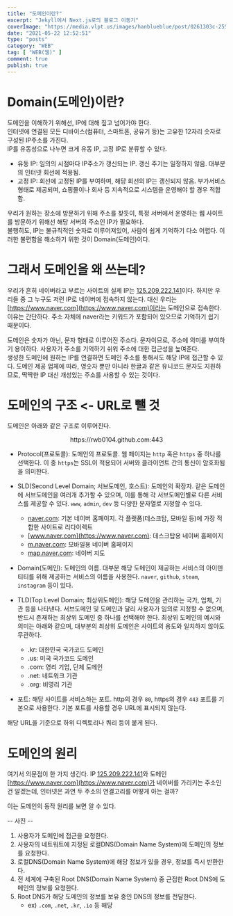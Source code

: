```yaml
---
title: "도메인이란?"
excerpt: "Jekyll에서 Next.js로의 블로그 이동기"
coverImage: "https://media.vlpt.us/images/hanblueblue/post/0261303c-2557-4673-9d91-24b08c6dde16/Tomcat-logo.png"
date: "2021-05-22 12:52:51"
type: "posts"
category: "WEB"
tag: [ "WEB(웹)" ]
comment: true
publish: true
---
```


# Domain(도메인)이란?

도메인을 이해하기 위해선, IP에 대해 짚고 넘어가야 한다.  
인터넷에 연결된 모든 디바이스(컴퓨터, 스마트폰, 공유기 등)는 <span class="blue-500">고유한 12자리 숫자로 구성된 IP주소</span>를 가진다.  
IP를 유동성으로 나누면 크게 유동 IP, 고정 IP로 분류할 수 있다.

* <span class="primary">유동 IP</span>: 임의의 시점마다 IP주소가 갱신되는 IP. 갱신 주기는 일정하지 않음. 대부분의 인터넷 회선에 적용됨.
* <span class="primary">고정 IP</span>: 회선에 고정된 IP를 부여하며, 해당 회선의 IP는 갱신되지 않음. 부가서비스 형태로 제공되며, 쇼핑몰이나 회사 등 지속적으로 시스템을 운영해야 할 경우 적합함.

우리가 원하는 장소에 방문하기 위해 주소를 찾듯이, <span class="green-500">특정 서버에서 운영하는 웹 사이트를 방문하기 위해선 해당 서버의 주소인 IP가 필요</span>하다.  
불행히도, IP는 불규칙적인 숫자로 이루어져있어, 사람이 쉽게 기억하기 다소 어렵다. 이러한 불편함을 해소하기 위한 것이 Domain(도메인)이다.

# 그래서 도메인을 왜 쓰는데?

우리가 흔히 <span class="green-A700">네이버</span>라고 부르는 사이트의 실제 IP는 [125.209.222.141](http://125.209.222.141)이다. 하지만 우리들 중 그 누구도 저런 IP로 <span class="green-A700">네이버</span>에 접속하지 않는다. 대신 우리는 [https://www.naver.com](https://www.naver.com)이라는 도메인으로 접속한다. 이유는 간단하다. 주소 자체에 <span class="green-A700">naver</span>라는 키워드가 포함되어 있으므로 기억하기 쉽기 때문이다.

<span class="pink-400">도메인</span>은 숫자가 아닌, 문자 형태로 이루어진 주소다. 문자이므로, 주소에 의미를 부여하기 용이하다. 사용자가 주소를 기억하기 쉬워 주소에 대한 접근성을 높여준다.  
생성한 <span class="pink-400">도메인</span>에 원하는 IP를 연결하면 <span class="pink-400">도메인</span> 주소를 통해서도 해당 IP에 접근할 수 있다.
<span class="pink-400">도메인</span> 제공 업체에 따라, 영숫자 뿐만 아니라 한글과 같은 유니코드 문자도 지원하므로, 딱딱한 IP 대신 개성있는 주소를 사용할 수 있는 것이다.

# 도메인의 구조 <- URL로 뺄 것

도메인은 아래와 같은 구조로 이루어진다.

<p class="large" align="center"><span class="lightBlue-400">https</span>://<span class="green-400">rwb0104</span>.<span class="yellow-400">github</span>.<span class="pink-400">com</span>:<span class="amber-400">443</span></p>

* <span class="lightBlue-400">Protocol(프로토콜)</span>: 도메인의 프로토콜. 웹 페이지는 `http` 혹은 `https` 중 하나를 선택한다. 이 중 `https`는 <span class="deepPurple-400">SSL</span>이 적용되어 <span class="red-400">서버와 클라이언트 간의 통신이 암호화</span>됨을 의미한다.

* <span class="green-400">SLD(Second Level Domain; 서브도메인, 호스트)</span>: <span class="pink-400">도메인</span>의 확장자. 같은 <span class="pink-400">도메인</span>에 <span class="pink-400">서브도메인</span>을 여러개 추가할 수 있으며, 이를 통해 각 <span class="pink-400">서브도메인</span>별로 다른 서비스를 제공할 수 있다. `www`, `admin`, `dev` 등 다양한 문자열로 지정할 수 있다.
  * [naver.com](https://naver.com): 기본 네이버 홈페이지. 각 플랫폼(데스크탑, 모바일 등)에 가장 적합한 사이트로 리다이렉트
  * [www.naver.com](https://www.naver.com): 데스크탑용 네이버 홈페이지
  * [m.naver.com](https://m.naver.com): 모바일용 네이버 홈페이지
  * [map.naver.com](https://map.naver.com): 네이버 지도

* <span class="yellow-400">Domain(도메인)</span>: 도메인의 이름. 대부분 해당 도메인이 제공하는 서비스의 아이덴티티를 위해 제공하는 서비스의 이름을 사용한다. `naver`, `github`, `steam`, `instagram` 등이 있다.

* <span class="pink-400">TLD(Top Level Domain; 최상위도메인)</span>: 해당 도메인을 관리하는 국가, 업체, 기관 등을 나타낸다. <span class="pink-400">서브도메인</span> 및 <span class="pink-400">도메인</span>과 달리 사용자가 임의로 지정할 수 없으며, 반드시 존재하는 최상위 도메인 중 하나를 선택해야 한다. 최상위 도메인의 예시와 의미는 아래와 같으며, 대부분의 최상위 도메인은 사이트의 용도와 일치하지 않아도 무관하다.
  * <span class="primary">.kr</span>: 대한민국 국가코드 도메인
  * <span class="primary">.us</span>: 미국 국가코드 도메인
  * <span class="primary">.com</span>: 영리 기업, 단체 도메인
  * <span class="primary">.net</span>: 네트워크 기관
  * <span class="primary">.org</span>: 비영리 기관

* <span class="amber-400">포트</span>: 해당 사이트를 서비스하는 포트. http의 경우 `80`, https의 경우 `443` 포트를 기본으로 사용한다. 기본 포트를 사용할 경우 URL에 표시되지 않는다.

해당 URL을 기준으로 하위 디렉토리나 쿼리 등이 붙게 된다.

# 도메인의 원리

여기서 의문점이 한 가지 생긴다. IP [125.209.222.141](http://125.209.222.141)와 <span class="pink-400">도메인</span> [https://www.naver.com](https://www.naver.com)가 <span class="green-A700">네이버</span>를 가리키는 주소인건 알겠는데, 인터넷은 과연 두 주소의 연결고리를 어떻게 아는 걸까?

이는 <span class="pink-400">도메인</span>의 동작 원리를 보면 알 수 있다.

-- 사진 --

1. 사용자가 <span class="pink-400">도메인</span>에 접근을 요청한다.
2. 사용자의 네트워트에 지정된 로컬<span class="pink-400">DNS(Domain Name System)</span>에 <span class="pink-400">도메인</span>의 정보를 요청한다.
3. 로컬<span class="pink-400">DNS(Domain Name System)</span>에 해당 정보가 있을 경우, 정보를 즉시 반환한다.
4. 전 세계에 구축된 Root <span class="pink-400">DNS(Domain Name System)</span> 중 근접한 Root <span class="pink-400">DNS</span>에 <span class="pink-400">도메인</span>의 정보를 요청한다.
5. Root <span class="pink-400">DNS</span>가 해당 도메인의 정보를 보유 중인 <span class="pink-400">DNS</span>의 정보를 전달한다.
   * ex) `.com`, `.net`, `.kr`, `.io` 등 해당